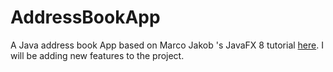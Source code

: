 # AddressBookApp

A Java address book App based on Marco Jakob 's JavaFX 8 tutorial [here](http://code.makery.ch/library/javafx-8-tutorial/). I will be adding new features to the project.
